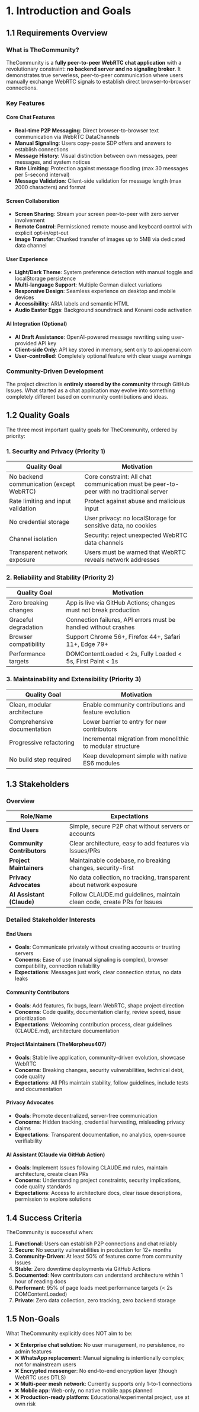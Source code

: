 # 1. Introduction and Goals

## 1.1 Requirements Overview

### What is TheCommunity?

TheCommunity is a **fully peer-to-peer WebRTC chat application** with a revolutionary constraint: **no backend server and no signaling broker**. It demonstrates true serverless, peer-to-peer communication where users manually exchange WebRTC signals to establish direct browser-to-browser connections.

### Key Features

#### Core Chat Features
- **Real-time P2P Messaging**: Direct browser-to-browser text communication via WebRTC DataChannels
- **Manual Signaling**: Users copy-paste SDP offers and answers to establish connections
- **Message History**: Visual distinction between own messages, peer messages, and system notices
- **Rate Limiting**: Protection against message flooding (max 30 messages per 5-second interval)
- **Message Validation**: Client-side validation for message length (max 2000 characters) and format

#### Screen Collaboration
- **Screen Sharing**: Stream your screen peer-to-peer with zero server involvement
- **Remote Control**: Permissioned remote mouse and keyboard control with explicit opt-in/opt-out
- **Image Transfer**: Chunked transfer of images up to 5MB via dedicated data channel

#### User Experience
- **Light/Dark Theme**: System preference detection with manual toggle and localStorage persistence
- **Multi-language Support**: Multiple German dialect variations
- **Responsive Design**: Seamless experience on desktop and mobile devices
- **Accessibility**: ARIA labels and semantic HTML
- **Audio Easter Eggs**: Background soundtrack and Konami code activation

#### AI Integration (Optional)
- **AI Draft Assistance**: OpenAI-powered message rewriting using user-provided API key
- **Client-side Only**: API key stored in memory, sent only to api.openai.com
- **User-controlled**: Completely optional feature with clear usage warnings

### Community-Driven Development

The project direction is **entirely steered by the community** through GitHub Issues. What started as a chat application may evolve into something completely different based on community contributions and ideas.

## 1.2 Quality Goals

The three most important quality goals for TheCommunity, ordered by priority:

### 1. **Security and Privacy** (Priority 1)

| Quality Goal | Motivation |
|--------------|------------|
| No backend communication (except WebRTC) | Core constraint: All chat communication must be peer-to-peer with no traditional server |
| Rate limiting and input validation | Protect against abuse and malicious input |
| No credential storage | User privacy: no localStorage for sensitive data, no cookies |
| Channel isolation | Security: reject unexpected WebRTC data channels |
| Transparent network exposure | Users must be warned that WebRTC reveals network addresses |

### 2. **Reliability and Stability** (Priority 2)

| Quality Goal | Motivation |
|--------------|------------|
| Zero breaking changes | App is live via GitHub Actions; changes must not break production |
| Graceful degradation | Connection failures, API errors must be handled without crashes |
| Browser compatibility | Support Chrome 56+, Firefox 44+, Safari 11+, Edge 79+ |
| Performance targets | DOMContentLoaded < 2s, Fully Loaded < 5s, First Paint < 1s |

### 3. **Maintainability and Extensibility** (Priority 3)

| Quality Goal | Motivation |
|--------------|------------|
| Clean, modular architecture | Enable community contributions and feature evolution |
| Comprehensive documentation | Lower barrier to entry for new contributors |
| Progressive refactoring | Incremental migration from monolithic to modular structure |
| No build step required | Keep development simple with native ES6 modules |

## 1.3 Stakeholders

### Overview

| Role/Name | Expectations |
|-----------|--------------|
| **End Users** | Simple, secure P2P chat without servers or accounts |
| **Community Contributors** | Clear architecture, easy to add features via Issues/PRs |
| **Project Maintainers** | Maintainable codebase, no breaking changes, security-first |
| **Privacy Advocates** | No data collection, no tracking, transparent about network exposure |
| **AI Assistant (Claude)** | Follow CLAUDE.md guidelines, maintain clean code, create PRs for Issues |

### Detailed Stakeholder Interests

#### End Users
- **Goals**: Communicate privately without creating accounts or trusting servers
- **Concerns**: Ease of use (manual signaling is complex), browser compatibility, connection reliability
- **Expectations**: Messages just work, clear connection status, no data leaks

#### Community Contributors
- **Goals**: Add features, fix bugs, learn WebRTC, shape project direction
- **Concerns**: Code quality, documentation clarity, review speed, issue prioritization
- **Expectations**: Welcoming contribution process, clear guidelines (CLAUDE.md), architecture documentation

#### Project Maintainers (TheMorpheus407)
- **Goals**: Stable live application, community-driven evolution, showcase WebRTC
- **Concerns**: Breaking changes, security vulnerabilities, technical debt, code quality
- **Expectations**: All PRs maintain stability, follow guidelines, include tests and documentation

#### Privacy Advocates
- **Goals**: Promote decentralized, server-free communication
- **Concerns**: Hidden tracking, credential harvesting, misleading privacy claims
- **Expectations**: Transparent documentation, no analytics, open-source verifiability

#### AI Assistant (Claude via GitHub Action)
- **Goals**: Implement Issues following CLAUDE.md rules, maintain architecture, create clean PRs
- **Concerns**: Understanding project constraints, security implications, code quality standards
- **Expectations**: Access to architecture docs, clear issue descriptions, permission to explore solutions

## 1.4 Success Criteria

TheCommunity is successful when:

1. **Functional**: Users can establish P2P connections and chat reliably
2. **Secure**: No security vulnerabilities in production for 12+ months
3. **Community-Driven**: At least 50% of features come from community Issues
4. **Stable**: Zero downtime deployments via GitHub Actions
5. **Documented**: New contributors can understand architecture within 1 hour of reading docs
6. **Performant**: 95% of page loads meet performance targets (< 2s DOMContentLoaded)
7. **Private**: Zero data collection, zero tracking, zero backend storage

## 1.5 Non-Goals

What TheCommunity explicitly does NOT aim to be:

- ❌ **Enterprise chat solution**: No user management, no persistence, no admin features
- ❌ **WhatsApp replacement**: Manual signaling is intentionally complex; not for mainstream users
- ❌ **Encrypted messenger**: No end-to-end encryption layer (though WebRTC uses DTLS)
- ❌ **Multi-peer mesh network**: Currently supports only 1-to-1 connections
- ❌ **Mobile app**: Web-only, no native mobile apps planned
- ❌ **Production-ready platform**: Educational/experimental project, use at own risk
